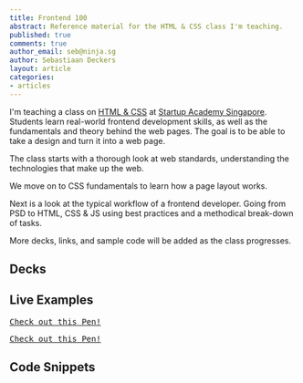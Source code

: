 ```yaml
---
title: Frontend 100
abstract: Reference material for the HTML & CSS class I'm teaching.
published: true
comments: true
author_email: seb@ninja.sg
author: Sebastiaan Deckers
layout: article
categories:
- articles
---
```


I'm teaching a class on [HTML & CSS](http://academy.st/courses/ui) at [Startup Academy Singapore](http://academy.st). Students learn real-world frontend development skills, as well as the fundamentals and theory behind the web pages. The goal is to be able to take a design and turn it into a web page.

The class starts with a thorough look at web standards, understanding the technologies that make up the web.

We move on to CSS fundamentals to learn how a page layout works.

Next is a look at the typical workflow of a frontend developer. Going from PSD to HTML, CSS & JS using best practices and a methodical break-down of tasks.

More decks, links, and sample code will be added as the class progresses.

## Decks

<script async="async" class="speakerdeck-embed" data-id="6e777a3088170130fa7f123139171007" data-ratio="1.33333333333333" src="//speakerdeck.com/assets/embed.js"> </script>

<script async="async" class="speakerdeck-embed" data-id="9bb5f5a088170130045a12313d1802ec" data-ratio="1.33333333333333" src="//speakerdeck.com/assets/embed.js"> </script>

<script async="async" class="speakerdeck-embed" data-id="d104e22088170130140022000a1c4660" data-ratio="1.33333333333333" src="//speakerdeck.com/assets/embed.js"> </script>

<script async="async" class="speakerdeck-embed" data-id="f0559c6088170130c6c3123138094421" data-ratio="1.33333333333333" src="//speakerdeck.com/assets/embed.js"> </script>

## Live Examples

<pre class="codepen" data-height="300" data-type="result" data-href="ucFbg" data-user="cbas" data-safe="true"><code></code><a href="http://codepen.io/cbas/pen/ucFbg">Check out this Pen!</a></pre>
<script async src="http://codepen.io/assets/embed/ei.js"> </script>

<pre class="codepen" data-height="300" data-type="result" data-href="GjdHo" data-user="cbas" data-safe="true"><code></code><a href="http://codepen.io/cbas/pen/GjdHo">Check out this Pen!</a></pre>
<script async src="http://codepen.io/assets/embed/ei.js"> </script>

## Code Snippets

<script src="https://gist.github.com/cbas/5378704.js"> </script>

<script src="https://gist.github.com/cbas/5379047.js"> </script>

<script src="https://gist.github.com/cbas/5379150.js"> </script>

<script src="https://gist.github.com/cbas/5379212.js"> </script>

<script src="https://gist.github.com/cbas/5381537.js"> </script>

<script src="https://gist.github.com/cbas/5381645.js"> </script>

<script src="https://gist.github.com/cbas/5381586.js"> </script>

<script src="https://gist.github.com/cbas/5382374.js"> </script>